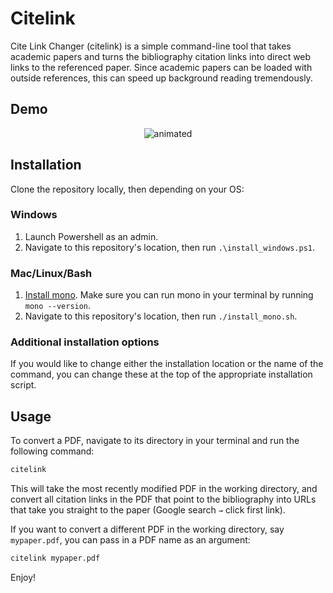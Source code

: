 # Citelink

Cite Link Changer (citelink) is a simple command-line tool that takes academic papers and turns the bibliography citation links into direct web links to the referenced paper. Since academic papers can be loaded with outside references, this can speed up background reading tremendously.

## Demo

<p align="center">
  <img src="https://media.giphy.com/media/3o7aD9LW0nPIJhKU6w/giphy.gif" alt="animated" />
</p>

## Installation

Clone the repository locally, then depending on your OS:

### Windows

1. Launch Powershell as an admin.
2. Navigate to this repository's location, then run `.\install_windows.ps1`.

### Mac/Linux/Bash

1. [Install mono](https://www.mono-project.com/download/stable/). Make sure you can run mono in your terminal by running `mono --version`.
2. Navigate to this repository's location, then run `./install_mono.sh`.

### Additional installation options

If you would like to change either the installation location or the name of the command, you can change these at the top of the appropriate installation script.

## Usage

To convert a PDF, navigate to its directory in your terminal and run the following command:

```sh
citelink
```
This will take the most recently modified PDF in the working directory, and convert all citation links in the PDF that point to the bibliography into URLs that take you straight to the paper (Google search `→` click first link).

If you want to convert a different PDF in the working directory, say `mypaper.pdf`, you can pass in a PDF name as an argument:

```sh
citelink mypaper.pdf
```

Enjoy!

